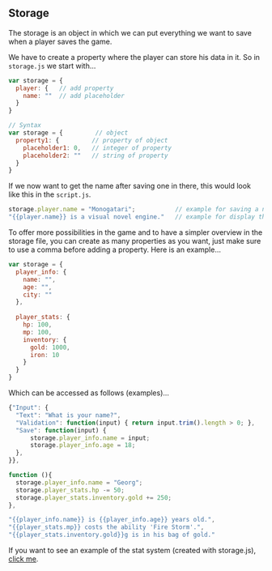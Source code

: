 ## Storage

The storage is an object in which we can put everything we want to save when a player saves the game.

We have to create a property where the player can store his data in it. So in `storage.js` we start with...

```javascript
var storage = {
  player: {   // add property
    name: ""  // add placeholder
  }
}

// Syntax
var storage = {         // object
  property1: {         // property of object
    placeholder1: 0,   // integer of property
    placeholder2: ""   // string of property
  }
}
```

If we now want to get the name after saving one in there, this would look like this in the `script.js`.

```javascript
storage.player.name = "Monogatari";           // example for saving a name
"{{player.name}} is a visual novel engine."   // example for display the name
```

To offer more possibilities in the game and to have a simpler overview in the storage file, 
you can create as many properties as you want, just make sure to use a comma before adding a property. 
Here is an example...

```javascript
var storage = {
  player_info: {
    name: "",
    age: "",
    city: ""
  },
  
  player_stats: {
    hp: 100,
    mp: 100,
    inventory: {
      gold: 1000,
      iron: 10
    }
  }
}
```

Which can be accessed as follows (examples)...

```javascript
{"Input": {                                                             // call input statement
  "Text": "What is your name?",                                         // show text of the input box
  "Validation": function(input) { return input.trim().length > 0; },    // validation rule for the value
  "Save": function(input) {                                             // call save statement and start a function
      storage.player_info.name = input;                                 // store the value in the variable name
      storage.player_info.age = 18;                                     // store 18 in the variable age
  },
}},

function (){
  storage.player_info.name = "Georg";                                   // save "Georg" in variable name (overwrite old value)
  storage.player_stats.hp -= 50;                                        // decrease hp minus 50
  storage.player_stats.inventory.gold += 250;                           // add 250 gold
},

"{{player_info.name}} is {{player_info.age}} years old.",               // call name = "Georg" and age = 18
"{{player_stats.mp}} costs the ability 'Fire Storm'.",                  // call mp = "100"
"{{player_stats.inventory.gold}}g is in his bag of gold."               // call gold = 1250
```

If you want to see an example of the stat system (created with storage.js), [click me](https://hyuchia.com/Monogatari-Stat-System/).
